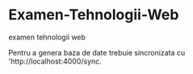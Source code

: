 # Examen-Tehnologii-Web
examen tehnologii web


Pentru a genera baza de date trebuie sincronizata cu 'http://localhost:4000/sync.
